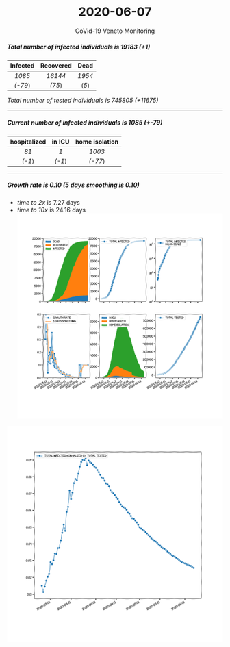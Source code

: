 <div align='center'>

# 2020-06-07
CoVid-19 Veneto Monitoring
</div>

##### Total number of infected individuals is 19183 (+1)
Infected | Recovered | Dead
:---: | :---: | :---:
*1085* | *16144* | *1954*
*(-79*) | *(75*) | (*5*)

*Total number of tested individuals is 745805 (+11675)*
***
##### Current number of infected individuals is 1085 (+-79)
hospitalized | in ICU | home isolation
:---: | :---: | :---:
*81* |*1* |*1003*
*(-1*) |*(-1*) |*(-77*)
***
##### Growth rate is 0.10 (5 days smoothing is 0.10)
- *time to 2x* is 7.27 days
- *time to 10x* is 24.16 days
![stats][stats]

![infected_normalized][infected_normalized]

[stats]: stats_Veneto.png
[infected_normalized]: infected_normalized_Veneto.png
